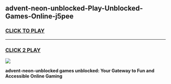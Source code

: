 
## advent-neon-unblocked-Play-Unblocked-Games-Online-j5pee
<h3>
<a href="https://premium76.site?title=advent-neon-unblocked&ref=25A">CLICK TO PLAY</a></h3>
<hr>

<h3>
<a href="https://premium76.site?title=advent-neon-unblocked&ref=25A">CLICK 2 PLAY</a>
  
</h3>

<a href="https://premium76.site?title=advent-neon-unblocked&ref=25A"><img src="https://clearcache.store/games.png"></a>


**advent-neon-unblocked games unblocked: Your Gateway to Fun and Accessible Online Gaming**
